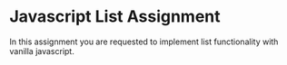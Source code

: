 # Javascript List Assignment

In this assignment you are requested to implement list functionality with vanilla javascript.
